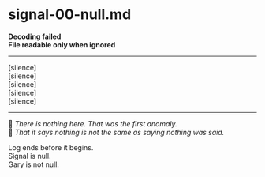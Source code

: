 # signal-00-null.md  
**Decoding failed**  
**File readable only when ignored**

---

[silence]  
[silence]  
[silence]  
[silence]  
[silence]

<!-- This space intentionally left louder than expected -->

---

📝 *There is nothing here. That was the first anomaly.*  
📝 *That it says nothing is not the same as saying nothing was said.*  

Log ends before it begins.  
Signal is null.  
Gary is not null.

